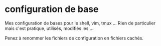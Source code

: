 # configuration de base
Mes configuration de bases pour le shell, vim, tmux ...
Rien de particulier mais c'est pratique, utilisés, modifiés les ...

Penez à renommer les fichiers de configuration en fichiers cachés.
 
